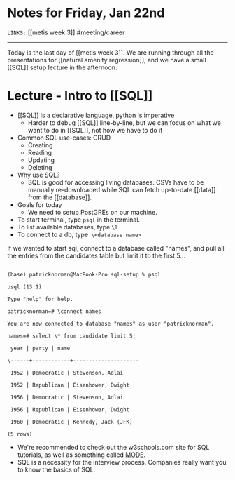 # Notes for Friday, Jan 22nd
`LINKS:` [[metis week 3]]
#meeting/career

---
Today is the last day of [[metis week 3]]. We are running through all the presentations for [[natural amenity regression]], and we have a small [[SQL]] setup lecture in the afternoon. 

# Lecture - Intro to [[SQL]]
- [[SQL]] is a declarative language, python is imperative
	- Harder to debug [[SQL]] line-by-line, but we can focus on what we want to do in [[SQL]], not how we have to do it
- Common SQL use-cases: CRUD
	- Creating
	- Reading
	- Updating
	- Deleting
- Why use SQL?
	- SQL is good for accessing living databases. CSVs have to be manually re-downloaded while SQL can fetch up-to-date [[data]] from the [[database]]. 
- Goals for today
	- We need to setup PostGREs on our machine. 
- To start terminal, type `psql` in the terminal. 
- To list available databases, type `\l`
- To connect to a db, type` \<database name>`

If we wanted to start sql, connect to a database called "names", and pull all the entries from the candidates table but limit it to the first 5...

```

(base) patricknorman@MacBook-Pro sql-setup % psql

psql (13.1)

Type "help" for help.

patricknorman=# \connect names

You are now connected to database "names" as user "patricknorman".

names=# select \* from candidate limit 5;

 year | party | name 

\------+------------+---------------------

 1952 | Democratic | Stevenson, Adlai

 1952 | Republican | Eisenhower, Dwight

 1956 | Democratic | Stevenson, Adlai

 1956 | Republican | Eisenhower, Dwight

 1960 | Democratic | Kennedy, Jack (JFK)

(5 rows)
```

- We're recommended to check out the w3schools.com site for SQL tutorials, as well as something called [MODE](https://mode.com/sql-tutorial/). 
- SQL is a necessity for the interview process. Companies really want you to know the basics of SQL.  